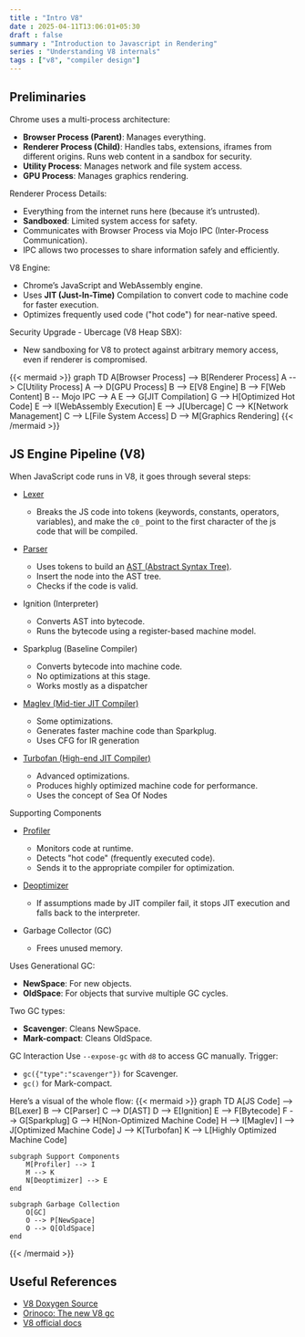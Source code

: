 ```yaml
---
title : "Intro V8"
date : 2025-04-11T13:06:01+05:30
draft : false
summary : "Introduction to Javascript in Rendering"
series : "Understanding V8 internals"
tags : ["v8", "compiler design"]
---
```


## Preliminaries

Chrome uses a multi-process architecture:
- **Browser Process (Parent)**: Manages everything.
- **Renderer Process (Child)**: Handles tabs, extensions, iframes from different origins. Runs web content in a sandbox for security.
- **Utility Process**: Manages network and file system access.
- **GPU Process**: Manages graphics rendering.

Renderer Process Details:
- Everything from the internet runs here (because it’s untrusted).
- **Sandboxed**: Limited system access for safety.
- Communicates with Browser Process via Mojo IPC (Inter-Process Communication).
- IPC allows two processes to share information safely and efficiently.

V8 Engine:
- Chrome’s JavaScript and WebAssembly engine.
- Uses **JIT (Just-In-Time)** Compilation to convert code to machine code for faster execution.
- Optimizes frequently used code ("hot code") for near-native speed.

Security Upgrade - Ubercage (V8 Heap SBX):
- New sandboxing for V8 to protect against arbitrary memory access, even if renderer is compromised.

{{< mermaid >}}
graph TD
    A[Browser Process] --> B[Renderer Process]
    A --> C[Utility Process]
    A --> D[GPU Process]
    B --> E[V8 Engine]
    B --> F[Web Content]
    B -- Mojo IPC --> A
    E --> G[JIT Compilation]
    G --> H[Optimized Hot Code]
    E --> I[WebAssembly Execution]
    E --> J[Ubercage]
    C --> K[Network Management]
    C --> L[File System Access]
    D --> M[Graphics Rendering]
{{< /mermaid >}}

## JS Engine Pipeline (V8)
When JavaScript code runs in V8, it goes through several steps:
- [Lexer](Lexical-Analysis.md)
    - Breaks the JS code into tokens (keywords, constants, operators, variables), and make the `c0_` point to the first character of the js code that will be compiled.
- [Parser](https://v8-docs.vercel.app/parser_8cc_source.html#l00668)
    - Uses tokens to build an [AST (Abstract Syntax Tree)](https://source.chromium.org/chromium/chromium/src/+/main:v8/src/ast/ast.cc).
    - Insert the node into the AST tree.
    - Checks if the code is valid.
- Ignition (Interpreter)
    - Converts AST into bytecode.
    - Runs the bytecode using a register-based machine model.

- Sparkplug (Baseline Compiler)
    - Converts bytecode into machine code.
    - No optimizations at this stage.
    - Works mostly as a dispatcher

- [Maglev (Mid-tier JIT Compiler)](https://source.chromium.org/chromium/chromium/src/+/main:v8/src/maglev/maglev.cc)
    - Some optimizations.
    - Generates faster machine code than Sparkplug.
    - Uses CFG for IR generation

- [Turbofan (High-end JIT Compiler)](https://source.chromium.org/chromium/chromium/src/+/main:v8/src/compiler/turbofan-enabled.cc)
    - Advanced optimizations.
    - Produces highly optimized machine code for performance.
    - Uses the concept of Sea Of Nodes

Supporting Components
- [Profiler](https://source.chromium.org/chromium/chromium/src/+/main:v8/src/profiler/profiler-stats.cc)
    - Monitors code at runtime.
    - Detects "hot code" (frequently executed code).
    - Sends it to the appropriate compiler for optimization.

- [Deoptimizer](https://source.chromium.org/chromium/chromium/src/+/main:v8/src/deoptimizer/deoptimizer.cc)
    - If assumptions made by JIT compiler fail, it stops JIT execution and falls back to the interpreter.

- Garbage Collector (GC)
    - Frees unused memory.

Uses Generational GC:
- **NewSpace**: For new objects.
- **OldSpace**: For objects that survive multiple GC cycles.

Two GC types:
- **Scavenger**: Cleans NewSpace.
- **Mark-compact**: Cleans OldSpace.

GC Interaction
Use `--expose-gc` with `d8` to access GC manually.
Trigger:
- `gc({"type":"scavenger"})` for Scavenger.
- `gc()` for Mark-compact.

Here’s a visual of the whole flow:
{{< mermaid >}}
graph TD
    A[JS Code] --> B[Lexer]
    B --> C[Parser]
    C --> D[AST]
    D --> E[Ignition]
    E --> F[Bytecode]
    F --> G[Sparkplug]
    G --> H[Non-Optimized Machine Code]
    H --> I[Maglev]
    I --> J[Optimized Machine Code]
    J --> K[Turbofan]
    K --> L[Highly Optimized Machine Code]

    subgraph Support Components
        M[Profiler] --> I
        M --> K
        N[Deoptimizer] --> E
    end

    subgraph Garbage Collection
        O[GC]
        O --> P[NewSpace]
        O --> Q[OldSpace]
    end
{{< /mermaid >}}

## Useful References

- [V8 Doxygen Source](https://v8-docs.vercel.app)
- [Orinoco: The new V8 gc](https://www.youtube.com/watch?v=Scxz6jVS4Ls&t=683s)
- [V8 official docs](https://v8.dev)